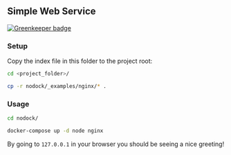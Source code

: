 ## Simple Web Service

[![Greenkeeper badge](https://badges.greenkeeper.io/nicholasgriffintn/NGWebsite.svg?token=3b60e179c6ef60e49dfab111c324631b782cff64053839e8cc8e6df25f389c92&ts=1581260746124)](https://greenkeeper.io/)

### Setup

Copy the index file in this folder to the project root:

```bash
cd <project_folder>/

cp -r nodock/_examples/nginx/* .
```

### Usage

```bash
cd nodock/

docker-compose up -d node nginx
```

By going to `127.0.0.1` in your browser you should be seeing a nice greeting!
